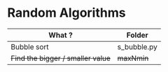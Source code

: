 Random Algorithms
==

What ? | Folder
-----| ------
Bubble sort | s_bubble.py
~~Find the bigger / smaller value~~ | ~~maxNmin~~
